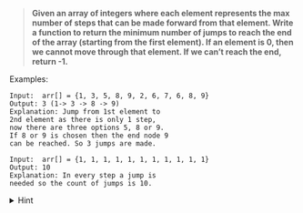 > **Given an array of integers where each element represents the max number of steps that can be made forward from that element. Write a function to return the minimum number of jumps to reach the end of the array (starting from the first element). If an element is 0, then we cannot move through that element. If we can’t reach the end, return -1.**

Examples: 
```
Input:  arr[] = {1, 3, 5, 8, 9, 2, 6, 7, 6, 8, 9}
Output: 3 (1-> 3 -> 8 -> 9)
Explanation: Jump from 1st element to 
2nd element as there is only 1 step, 
now there are three options 5, 8 or 9. 
If 8 or 9 is chosen then the end node 9 
can be reached. So 3 jumps are made.
```
```
Input:  arr[] = {1, 1, 1, 1, 1, 1, 1, 1, 1, 1, 1}
Output: 10
Explanation: In every step a jump is 
needed so the count of jumps is 10.
```

<details>
<summary>Hint</summary>

- Use three variables
    1. jumps =  jumps taken, this will be our answer
    2. maxrange = maximum range upto which we can jump
    3. steps = to store steps that we can take for a particular jump
</details>